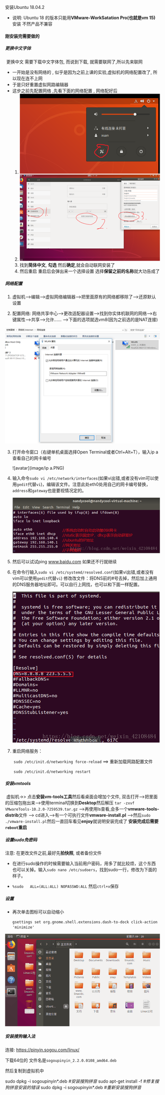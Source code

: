 安装Ubuntu 18.04.2

* 说明: Ubuntu 18 的版本只能用**VMware-WorkSatation Pro(也就是vm 15)** 安装  不然产品不兼容

  

#### 刚安装完需要做的

#####  	 更换中文字体

​		 更换中文 需要下载中文字体包, 而说到下载, 就需要联网了,所以先来联网

- 一开始是没有网络的 , 似乎是因为之前上课的实验,虚拟机的网络配置改了, 所以现在连不上网 
- 于是只好重置虚拟网路编辑器  
- 这步之前先配置网络 ,先看下面的网络配置 , 网络配好后
  1. ![avatar](image/汉化1.png)
  2. ![avatar](image/汉化2.png)
  3. 找到**简体中文**, **勾选** 然后**确定**,就会自动联网安装了
  4. 然后重启 重启后会弹出来一个选择设置 选择**保留之前的名称**就大功告成了

##### 网络配置

1. 虚拟机-->编辑-->虚拟网络编辑器-->把里面原有的网络都移除了-->还原默认设置 

2.  配置网络:   网络共享中心-->更改适配器设置-->找到你实体机联网的网络-->右键属性-->共享-->允许......  -->下面的选项就选vm8(因为之前选的是NAT连接)

   ![avatar](image/1561433184339.png)

3. 打开命令窗口（右键单机桌面选择Open Terminal或者Ctrl+Alt+T），输入ip a查看自己的网卡编号

   ![avatar](image/ip a.PNG)

4. 输入命令`sudo vi /etc/network/interfaces`(如果vi出错,或者没有vim可以使用`gedit`代替`vi`)，编辑该文件。注意此处eth0处用自己的网卡编号替换，`address`和`gateway`也是要视情况定的。

   ![avatar](image/2018091410361611.png)

5. 然后可以试试ping www.baidu.com 如果还不行就继续

6. 在命令行输入`sudo vi /etc/systemd/resolved.conf`(如果vi出错,或者没有vim可以使用`gedit`代替`vi`) 修改改文件：将DNS前的#号去掉，然后加上通用的DNS服务器地址即可。可以自行上网找，也可以和下面一样配置。

   ![avatar](image/2018091410361682.png)

7. 重启网络服务：

   ​      `sudo /etc/init.d/networking force-reload`  ==> 重新加载网路配置文件

   ​      `sudo /etc/init.d/networking restart`

#####  安装vmtools

​			虚拟机->> 点击**安装vm-tools工具**然后看桌面会增加个文件, 双击打开-->把里面的压缩包拖出来-->使用terminal切换到**Desktop**然后解压 `tar -zxvf VMwareTools-10.2.0-7259539.tar.gz`   -->再使用ls查看,会多一个**vmware-tools-distrib**文件 --> cd进入-->有一个可执行文件**vmware-install.pl** -->然后`sudo ./vmware-install.pl`然后一直回车看见**enjoy**就说明安装完成了  **安装完成后需要`reboot`重启**

##### 设置sudo免密码

  注意: 在更改文件之前,最好先**拍快照**, 或者备份文件

- 在进行sudo操作的时候需要输入当前用户密码，用多了就比较烦，这个东西也可以关掉。输入`sudo nano /etc/sudoers`，找到sudo一行，修改为下面的样子。

- `%sudo   ALL=(ALL:ALL) NOPASSWD:ALL`  然后`ctrl+x`保存

  

#####  设置

- 再次单击图标可以自动缩小

  `gsettings set org.gnome.shell.extensions.dash-to-dock click-action 'minimize'`

![avatar](image/18042811432225.gif)

##### 安装搜狗输入法

连接: https://pinyin.sogou.com/linux/

下载64位的   文件名是`sogoupinyin_2.2.0.0108_amd64.deb`

然后复制到虚拟机中

sudo dpkg -i sogoupinyin*.deb       *#安装搜狗拼音*
sudo apt-get install -f             *#修复搜狗拼音安装的错误*
sudo dpkg -i sogoupinyin*.deb       *#重新安装搜狗拼音*


